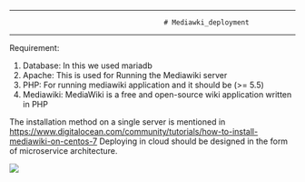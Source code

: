 ----------------------------------------------------------------------------------------------------------------------------------------
                                          # Mediawki_deployment
-----------------------------------------------------------------------------------------------------------------------------------------

Requirement:
1. Database: In this we used mariadb
2. Apache: This is used for Running the Mediawiki server 
3. PHP: For running mediawiki application and it should be (>= 5.5) 
4. Mediawiki: MediaWiki is a free and open-source wiki application written in PHP

The installation method on a single server is mentioned in https://www.digitalocean.com/community/tutorials/how-to-install-mediawiki-on-centos-7 
Deploying in cloud should be designed in the form of microservice architecture.

![](https://github.com/04NehaSingh/mediawiki_deployment/workflows/mariadb_image/badge.svg) 

 
